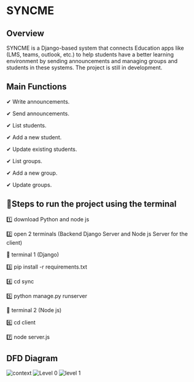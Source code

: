 # SYNCME
## Overview
SYNCME is a Django-based system that connects Education apps like (LMS, teams, outlook, etc.) to help students have a better learning environment by sending announcements and managing groups and students in these systems. The project is still in development.

## Main Functions
✔ Write announcements.

✔ Send announcements.

✔ List students.

✔ Add a new student.

✔ Update existing students.

✔ List groups.

✔ Add a new group.

✔ Update groups.

## 🔹Steps to run the project using the terminal
1️⃣ download Python and node js

2️⃣ open 2 terminals (Backend Django Server and Node js Server for the client)

📌 terminal 1 (Django)

3️⃣ pip install -r requirements.txt

4️⃣ cd sync

5️⃣ python manage.py runserver

📌 terminal 2 (Node js)

6️⃣ cd client

7️⃣ node server.js

## DFD Diagram
![context](https://github.com/user-attachments/assets/9a49c979-a725-4006-9cd0-461fb793ff85)
![Level 0](https://github.com/user-attachments/assets/2bc12bf5-4e1a-471f-a2b8-20bbee510a01)
![level 1](https://github.com/user-attachments/assets/f127d12b-d46a-4d68-91d7-9a57f557bfdd)
